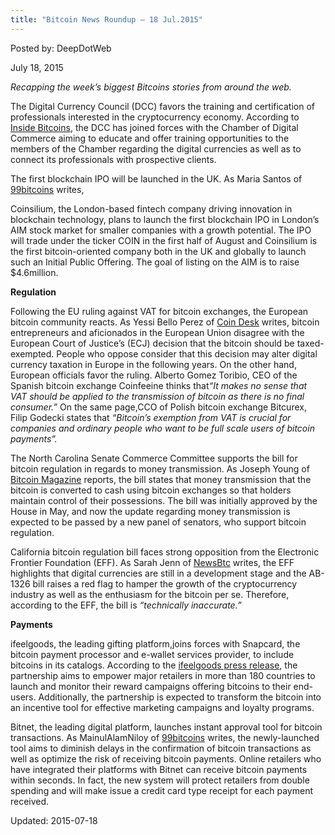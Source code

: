 ```yaml
---
title: "Bitcoin News Roundup – 18 Jul.2015"
---
```



Posted by: DeepDotWeb
    
    
<span>July 18, 2015</span>

<p><em>Recapping the week&#8217;s biggest Bitcoins stories from around the web. </em></p>
<p>The Digital Currency Council (DCC) favors the training and certification of professionals interested in the cryptocurrency economy. According to <a href="http://insidebitcoins.com/news/chamber-of-digital-commerce-and-dcc-partner-to-promote-digital-currencies/33696">Inside Bitcoins</a>, the DCC has joined forces with the Chamber of Digital Commerce aiming to educate and offer training opportunities to the members of the Chamber regarding the digital currencies as well as to connect its professionals with prospective clients.</p>
<p>The first blockchain IPO will be launched in the UK. As Maria Santos of <a href="https://99bitcoins.com/bitcoin-company-coinsilium-launches-uk-first-blockchain-ipo/">99bitcoins</a> writes,</p>
<p>Coinsilium, the London-based fintech company driving innovation in blockchain technology, plans to launch the first blockchain IPO in London’s AIM stock market for smaller companies with a growth potential. The IPO will trade under the ticker COIN in the first half of August and Coinsilium is the first bitcoin-oriented company both in the UK and globally to launch such an Initial Public Offering. The goal of listing on the AIM is to raise $4.6million.</p>
<p><strong>Regulation</strong></p>
<p>Following the EU ruling against VAT for bitcoin exchanges, the European bitcoin community reacts. As Yessi Bello Perez of <a href="http://www.coindesk.com/european-bitcoiners-react-to-vat-exemption-proposal/">Coin Desk</a> writes, bitcoin entrepreneurs and aficionados in the European Union disagree with the European Court of Justice&#8217;s (ECJ) decision that the bitcoin should be taxed-exempted. People who oppose consider that this decision may alter digital currency taxation in Europe in the following years. On the other hand, European officials favor the ruling. Alberto Gomez Toribio, CEO of the Spanish bitcoin exchange Coinfeeine thinks that<em>“It makes no sense that VAT should be applied to the transmission of bitcoin as there is no final consumer.” </em>On the same page,CCO of Polish bitcoin exchange Bitcurex, Filip Godecki states that <em>“Bitcoin&#8217;s exemption from VAT is crucial for companies and ordinary people who want to be full scale users of bitcoin payments”.</em></p>
<p>The North Carolina Senate Commerce Committee supports the bill for bitcoin regulation in regards to money transmission. As Joseph Young of <a href="https://bitcoinmagazine.com/21265/north-carolina-senate-committee-supports-bill-regulate-bitcoin-coin-center-responds-feedback/">Bitcoin Magazine</a> reports, the bill states that money transmission that the bitcoin is converted to cash using bitcoin exchanges so that holders maintain control of their possessions. The bill was initially approved by the House in May, and now the update regarding money transmission is expected to be passed by a new panel of senators, who support bitcoin regulation.</p>
<p>California bitcoin regulation bill faces strong opposition from the Electronic Frontier Foundation (EFF). As Sarah Jenn of <a href="http://www.newsbtc.com/2015/07/16/california-bitcoin-regulation-bill-draws-plenty-of-opposition/">NewsBtc</a> writes, the EFF highlights that digital currencies are still in a development stage and the AB-1326 bill raises a red flag to hamper the growth of the cryptocurrency industry as well as the enthusiasm for the bitcoin per se. Therefore, according to the EFF, the bill is <em>“technically inaccurate.”</em></p>
<p><strong>Payments</strong></p>
<p>ifeelgoods, the leading gifting platform,joins forces with Snapcard, the bitcoin payment processor and e-wallet services provider, to include bitcoins in its catalogs. According to the <a href="http://www.ifeelgoods.com/ifeelgoods-adds-bitcoin/">ifeelgoods press release</a>, the partnership aims to empower major retailers in more than 180 countries to launch and monitor their reward campaigns offering bitcoins to their end-users. Additionally, the partnership is expected to transform the bitcoin into an incentive tool for effective marketing campaigns and loyalty programs.</p>
<p>Bitnet, the leading digital platform, launches instant approval tool for bitcoin transactions. As MainulAlamNiloy of <a href="https://99bitcoins.com/bitnet-and-blockcypher-to-provide-instant-approval-for-bitcoin-merchants/#comments">99bitcoins</a> writes, the newly-launched tool aims to diminish delays in the confirmation of bitcoin transactions as well as optimize the risk of receiving bitcoin payments. Online retailers who have integrated their platforms with Bitnet can receive bitcoin payments within seconds. In fact, the new system will protect retailers from double spending and will make issue a credit card type receipt for each payment received.</p>
    
    

  Updated: 2015-07-18

    


